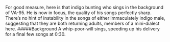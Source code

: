For good measure, here is that indigo bunting who sings in the background of VA-95. He is now in focus, the quality of his songs perfectly sharp. There’s no hint of instability in the songs of either immaculately indigo male, suggesting that they are both returning adults, members of a mini-dialect here. 
#####Background
A whip-poor-will sings, speeding up his delivery for a final few songs at 0:30.
